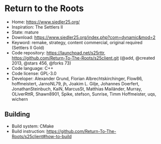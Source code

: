 # Return to the Roots

- Home: https://www.siedler25.org/
- Inspiration: The Settlers II
- State: mature
- Download: https://www.siedler25.org/index.php?com=dynamic&mod=2
- Keyword: remake, strategy, content commercial, original required (Settlers II Gold)
- Code repository: https://launchpad.net/s25rttr, https://github.com/Return-To-The-Roots/s25client.git (@add, @created 2013, @stars 456, @forks 73)
- Code language: C++
- Code license: GPL-3.0
- Developer: Alexander Grund, Florian Albrechtskirchinger, Flow86, hoffmeistert, JarnoNL79, jh, Joakim L. Gilje, Johannes Doerfert, JonathanSteinbuch, KaiN, MarcusSt, Matthias Mailänder, Murray, OLiverRttR, Shawn8901, Spike, stefson, Sunrise, Timm Hoffmeister, uqs, wichern

## Building

- Build system: CMake
- Build instruction: https://github.com/Return-To-The-Roots/s25client#how-to-build
